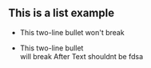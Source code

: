 ## This is a list example

* This two-line bullet 
won't break

* This two-line bullet  
will break
After Text shouldnt be fdsa